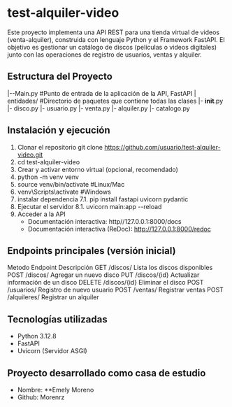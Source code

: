 # test-alquiler-video
Este proyecto implementa una API REST para una tienda virtual de videos (venta-alquiler), construida con lenguaje Python y el Framework FastAPI. El objetivo es gestionar un catálogo de discos (películas o videos digitales) junto con las operaciones de registro de usuarios, ventas y alquiler.

## Estructura del Proyecto
|--Main.py #Punto de entrada de la aplicación de la API, FastAPI
|
  entidades/  #Directorio de paquetes que contiene todas las clases
    |- __init__.py
    |- disco.py
    |- usuario.py
    |- venta.py
    |- alquiler.py
    |- catalogo.py

## Instalación y ejecución
  1. Clonar el repositorio
     git clone https://github.com/usuario/test-alquiler-video.git
  2. cd test-alquiler-video
  3. Crear y activar entorno virtual (opcional, recomendado)
  4. python -m venv venv
  5. source venv/bin/activate  #Linux/Mac
  6. venv\Scripts\activate     #Windows
  7. instalar dependencia
     7.1. pip install fastapi uvicorn pydantic
  8. Ejecutar el servidor
     8.1. uvicorn main:app --reload
  9. Acceder a la API
      * Documentación interactiva: http//127.0.0.1:8000/docs
      * Documentación interactiva (ReDoc): http://127.0.0.1:8000/redoc

## Endpoints principales (versión inicial)
Metodo Endpoint       Descripción
GET    /discos/       Lista los discos disponibles
POST   /discos/       Agregar un nuevo disco
PUT    /discos/{id}   Actualizar información de un disco
DELETE /discos/{id}   Eliminar el disco
POST   /usuarios/     Registro de nuevo usuario
POST   /ventas/       Registrar ventas
POST   /alquileres/   Registrar un alquiler

## Tecnologías utilizadas
* Python 3.12.8
* FastAPI
* Uvicorn (Servidor ASGI)

## Proyecto desarrollado como casa de estudio
* Nombre: **Emely Moreno
* Github: Morenrz
